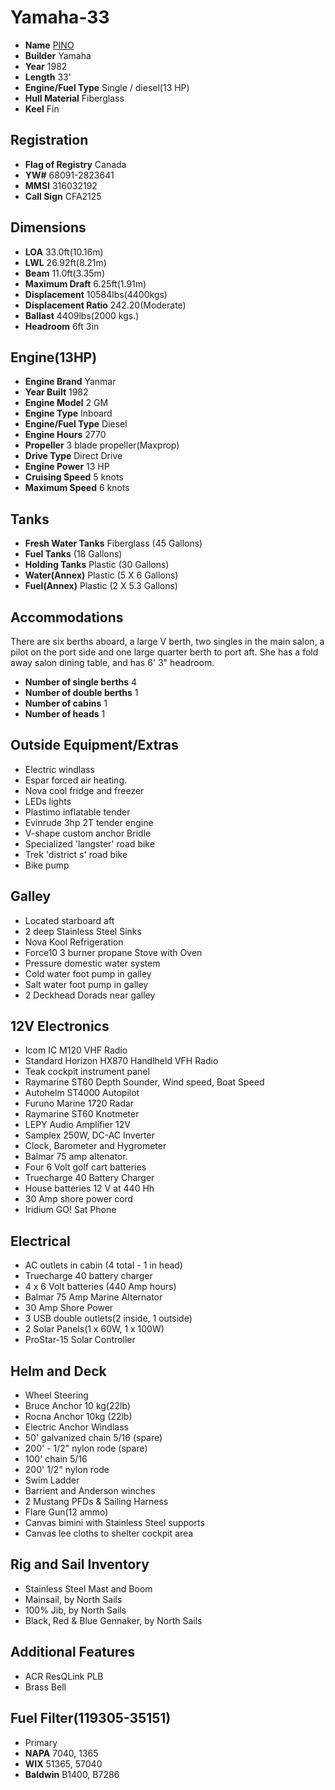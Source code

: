 # Yamaha-33

* **Name** [PINO](https://github.com/hundredrabbits/Pino/blob/master/CEREMONY.md)
* **Builder** Yamaha
* **Year** 1982
* **Length** 33'
* **Engine/Fuel Type** Single / diesel(13 HP)
* **Hull Material** Fiberglass
* **Keel** Fin

## Registration
* **Flag of Registry** Canada
* **YW#** 68091-2823641
* **MMSI** 316032192
* **Call Sign** CFA2125

## Dimensions
* **LOA** 33.0ft(10.16m)
* **LWL** 26.92ft(8.21m)
* **Beam** 11.0ft(3.35m)
* **Maximum Draft** 6.25ft(1.91m)
* **Displacement** 10584lbs(4400kgs)
* **Displacement Ratio** 242.20(Moderate)
* **Ballast** 4409lbs(2000 kgs.)
* **Headroom** 6ft 3in

## Engine(13HP)
* **Engine Brand** Yanmar
* **Year Built** 1982
* **Engine Model** 2 GM
* **Engine Type** Inboard
* **Engine/Fuel Type** Diesel
* **Engine Hours** 2770
* **Propeller** 3 blade propeller(Maxprop)
* **Drive Type** Direct Drive
* **Engine Power** 13 HP
* **Cruising Speed** 5 knots
* **Maximum Speed** 6 knots

## Tanks
* **Fresh Water Tanks** Fiberglass (45 Gallons)
* **Fuel Tanks** (18 Gallons)
* **Holding Tanks** Plastic (30 Gallons)
* **Water(Annex)** Plastic (5 X 6 Gallons)
* **Fuel(Annex)** Plastic (2 X 5.3 Gallons)

## Accommodations
There are six berths aboard, a large V berth, two singles in the main salon, a pilot on the port side and one large quarter berth to port aft. She has a fold away salon dining table, and has 6' 3" headroom.
* **Number of single berths** 4
* **Number of double berths** 1
* **Number of cabins** 1
* **Number of heads** 1

## Outside Equipment/Extras
* Electric windlass
* Espar forced air heating.
* Nova cool fridge and freezer
* LEDs lights
* Plastimo inflatable tender
* Evinrude 3hp 2T tender engine
* V-shape custom anchor Bridle
* Specialized 'langster' road bike
* Trek 'district s' road bike
* Bike pump

## Galley
* Located starboard aft
* 2 deep Stainless Steel Sinks
* Nova Kool Refrigeration
* Force10 3 burner propane Stove with Oven
* Pressure domestic water system
* Cold water foot pump in galley
* Salt water foot pump in galley
* 2 Deckhead Dorads near galley

## 12V Electronics
* Icom IC M120 VHF Radio
* Standard Horizon HX870 Handlheld VFH Radio
* Teak cockpit instrument panel
* Raymarine ST60 Depth Sounder, Wind speed, Boat Speed
* Autohelm ST4000 Autopilot
* Furuno Marine 1720 Radar
* Raymarine ST60 Knotmeter
* LEPY Audio Amplifier 12V
* Samplex 250W, DC-AC Inverter
* Clock, Barometer and Hygrometer
* Balmar 75 amp altenator.
* Four 6 Volt golf cart batteries
* Truecharge 40 Battery Charger
* House batteries 12 V at 440 Hh
* 30 Amp shore power cord
* Iridium GO! Sat Phone

## Electrical
* AC outlets in cabin (4 total - 1 in head)
* Truecharge 40 battery charger
* 4 x 6 Volt batteries (440 Amp hours)
* Balmar 75 Amp Marine Alternator
* 30 Amp Shore Power
* 3 USB double outlets(2 inside, 1 outside)
* 2 Solar Panels(1 x 60W, 1 x 100W)
* ProStar-15 Solar Controller

## Helm and Deck
* Wheel Steering
* Bruce Anchor 10 kg(22lb)
* Rocna Anchor 10kg (22lb)
* Electric Anchor Windlass
* 50' galvanized chain 5/16 (spare)
* 200' - 1/2" nylon rode (spare)
* 100' chain 5/16 
* 200' 1/2" nylon rode
* Swim Ladder
* Barrient and Anderson winches
* 2 Mustang PFDs & Sailing Harness
* Flare Gun(12 ammo)
* Canvas bimini with Stainless Steel supports
* Canvas lee cloths to shelter cockpit area

## Rig and Sail Inventory
* Stainless Steel Mast and Boom
* Mainsail, by North Sails
* 100% Jib, by North Sails
* Black, Red & Blue Gennaker, by North Sails

## Additional Features
* ACR ResQLink PLB
* Brass Bell

## Fuel Filter(119305-35151)
* Primary
* **NAPA** 7040, 1365
* **WIX** 51365, 57040
* **Baldwin** B1400, B7286
